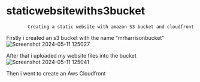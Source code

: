 # staticwebsitewiths3bucket
            Creating a static website with amazon S3 bucket and cloudfront

Firstly i created an s3 bucket with the name "mrharrisonbucket" 
![Screenshot 2024-05-11 125027](https://github.com/iamwilliamsharrison/staticwebsitewiths3bucket/assets/62039530/ba1b644b-fcfc-4efb-9a84-484de0d9e297)


After that i uploaded my website files into the bucket 
![Screenshot 2024-05-11 125041](https://github.com/iamwilliamsharrison/staticwebsitewiths3bucket/assets/62039530/fd3e71dd-2076-4434-8ed4-e96b293b7aff)

Then i went to create an Aws Cloudfront
